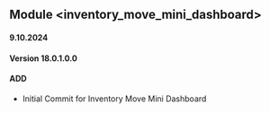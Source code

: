## Module <inventory_move_mini_dashboard>

#### 9.10.2024
#### Version 18.0.1.0.0
#### ADD
- Initial Commit for Inventory Move Mini Dashboard
